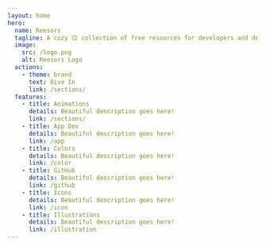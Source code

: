```yaml
---
layout: home
hero:
  name: Reesors
  tagline: A cozy 😌 collection of free resources for developers and designers curated with ♥️
  image:
    src: /logo.png
    alt: Reesors Logo
  actions:
    - theme: brand
      text: Dive In
      link: /sections/
  features:
    - title: Animations
      details: Beautiful description goes here!
      link: /sections/
    - title: App Dev
      details: Beautiful description goes here!
      link: /app
    - title: Colors
      details: Beautiful description goes here!
      link: /color
    - title: GitHub
      details: Beautiful description goes here!
      link: /github
    - title: Icons
      details: Beautiful description goes here!
      link: /icon
    - title: Illustrations
      details: Beautiful description goes here!
      link: /illustration
---
```

